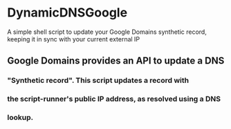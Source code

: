 # DynamicDNSGoogle
A simple shell script to update your Google Domains synthetic record, keeping it in sync with your current external IP


## Google Domains provides an API to update a DNS
### "Synthetic record". This script updates a record with
### the script-runner's public IP address, as resolved using a DNS
### lookup.
